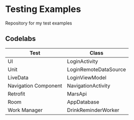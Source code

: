 # Testing Examples

Repository for my test examples

## Codelabs

| Test                 | Class                 |
|----------------------|-----------------------|
| UI                   | LoginActivity         |
| Unit                 | LoginRemoteDataSource |
| LiveData             | LoginViewModel        |
| Navigation Component | NavigationActivity    |
| Retrofit             | MarsApi               |
| Room                 | AppDatabase           |
| Work Manager         | DrinkReminderWorker   |
